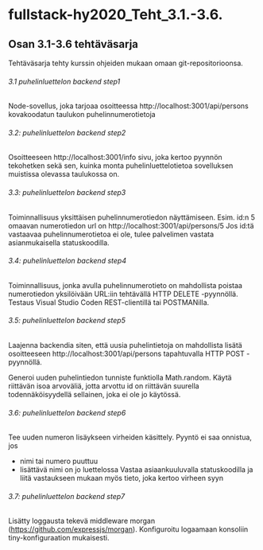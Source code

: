 # fullstack-hy2020_Teht_3.1.-3.6.
## Osan 3.1-3.6 tehtäväsarja

Tehtäväsarja tehty kurssin ohjeiden mukaan omaan git-repositorioonsa.

###### 3.1 puhelinluettelon backend step1
Node-sovellus, joka tarjoaa osoitteessa http://localhost:3001/api/persons kovakoodatun taulukon puhelinnumerotietoja

###### 3.2: puhelinluettelon backend step2
Osoitteeseen http://localhost:3001/info sivu, joka kertoo pyynnön tekohetken sekä sen, kuinka monta puhelinluettelotietoa sovelluksen muistissa olevassa taulukossa on.

###### 3.3: puhelinluettelon backend step3
Toiminnallisuus yksittäisen puhelinnumerotiedon näyttämiseen. 
Esim. id:n 5 omaavan numerotiedon url on http://localhost:3001/api/persons/5
Jos id:tä vastaavaa puhelinnumerotietoa ei ole, tulee palvelimen vastata asianmukaisella statuskoodilla.

###### 3.4: puhelinluettelon backend step4
Toiminnallisuus, jonka avulla puhelinnumerotieto on mahdollista poistaa numerotiedon yksilöivään URL:iin tehtävällä HTTP DELETE -pyynnöllä.
Testaus Visual Studio Coden REST-clientillä tai POSTMANilla.

###### 3.5: puhelinluettelon backend step5
Laajenna backendia siten, että uusia puhelintietoja on mahdollista lisätä osoitteeseen http://localhost:3001/api/persons tapahtuvalla HTTP POST -pyynnöllä.

Generoi uuden puhelintiedon tunniste funktiolla Math.random. Käytä riittävän isoa arvoväliä, jotta arvottu id on riittävän suurella todennäköisyydellä sellainen, joka ei ole jo käytössä.

###### 3.6: puhelinluettelon backend step6
Tee uuden numeron lisäykseen virheiden käsittely. Pyyntö ei saa onnistua, jos
- nimi tai numero puuttuu
- lisättävä nimi on jo luettelossa
Vastaa asiaankuuluvalla statuskoodilla ja liitä vastaukseen mukaan myös tieto, joka kertoo virheen syyn

###### 3.7: puhelinluettelon backend step7
Lisätty loggausta tekevä middleware morgan (https://github.com/expressjs/morgan). 
Konfiguroitu logaamaan konsoliin tiny-konfiguraation mukaisesti.




